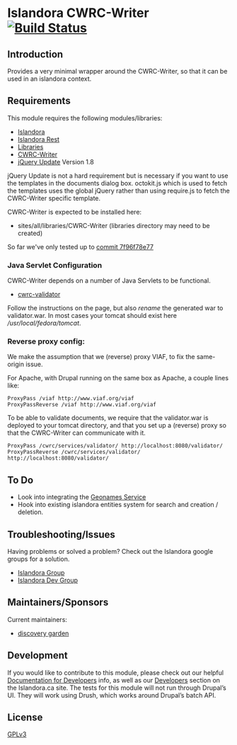 # Islandora CWRC-Writer [![Build Status](https://travis-ci.org/discoverygarden/islandora_cwrc_writer.png?branch=7.x)](https://travis-ci.org/discoverygarden/islandora_cwrc_writer)

## Introduction

Provides a very minimal wrapper around the CWRC-Writer, so that it can be used in an islandora context.

## Requirements

This module requires the following modules/libraries:

* [Islandora](https://github.com/Islandora/islandora)
* [Islandora Rest](https://github.com/discoverygarden/islandora_rest)
* [Libraries](https://www.drupal.org/project/libraries)
* [CWRC-Writer](https://github.com/discoverygarden/CWRC-Writer)
* [jQuery Update](https://www.drupal.org/project/jquery_update) Version 1.8

jQuery Update is not a hard requirement but is necessary if you want to use the 
templates in the documents dialog box. octokit.js which is used to fetch the 
templates uses the global jQuery rather than using require.js to fetch the 
CWRC-Writer specific template.

CWRC-Writer is expected to be installed here:

* sites/all/libraries/CWRC-Writer (libraries directory may need to be created)

So far we've only tested up to [commit 7f96f78e77](http://github.com/discoverygarden/CWRC-Writer/tree/7f96f78e774a2594ae8c2a3550549b01022dcc3f)

### Java Servlet Configuration

CWRC-Writer depends on a number of Java Servlets to be functional.

* [cwrc-validator](https://github.com/cwrc/cwrc-validator)

Follow the instructions on the page, but also *rename* the generated war to
validator.war. In most cases your tomcat should exist here
_/usr/local/fedora/tomcat_.

### Reverse proxy config:

We make the assumption that we (reverse) proxy VIAF, to fix the same-origin
issue.

For Apache, with Drupal running on the same box as Apache, a couple lines like:

```
ProxyPass /viaf http://www.viaf.org/viaf
ProxyPassReverse /viaf http://www.viaf.org/viaf
```

To be able to validate documents, we require that the validator.war is deployed
to your tomcat directory, and that you set up a (reverse) proxy so that the
CWRC-Writer can communicate with it.

```
ProxyPass /cwrc/services/validator/ http://localhost:8080/validator/
ProxyPassReverse /cwrc/services/validator/ http://localhost:8080/validator/
```

## To Do

* Look into integrating the [Geonames Service](http://github.com/cwrc/CWRC-Mapping-Timelines-Project/tree/master/geonames)
* Hook into existing islandora entities system for search and creation / deletion.

## Troubleshooting/Issues

Having problems or solved a problem? Check out the Islandora google groups for a solution.

* [Islandora Group](https://groups.google.com/forum/?hl=en&fromgroups#!forum/islandora)
* [Islandora Dev Group](https://groups.google.com/forum/?hl=en&fromgroups#!forum/islandora-dev)

## Maintainers/Sponsors

Current maintainers:

* [discovery garden](https://github.com/discoverygarden)

## Development

If you would like to contribute to this module, please check out our helpful [Documentation for Developers](https://github.com/Islandora/islandora/wiki#wiki-documentation-for-developers) info, as well as our [Developers](http://islandora.ca/developers) section on the Islandora.ca site.
The tests for this module will not run through Drupal’s UI. They will work using Drush, which works around Drupal’s batch API.

## License

[GPLv3](http://www.gnu.org/licenses/gpl-3.0.txt)

